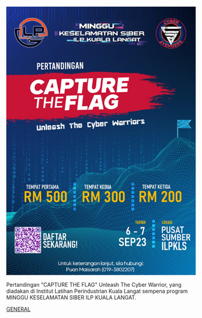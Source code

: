 ![image info](CTFILP/368214536_1269997957221253_7629467549862697930_n.jpg)

Pertandingan "CAPTURE THE FLAG" Unleash The Cyber Warrior, yang diadakan di Institut Latihan Perindustrian Kuala Langat sempena program MINGGU KESELAMATAN SIBER ILP KUALA LANGAT.

 <a href="#GENERAL" id="GENERAL">GENERAL</a>

